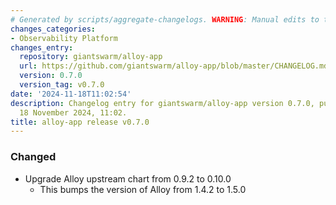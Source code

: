 ```yaml
---
# Generated by scripts/aggregate-changelogs. WARNING: Manual edits to this files will be overwritten.
changes_categories:
- Observability Platform
changes_entry:
  repository: giantswarm/alloy-app
  url: https://github.com/giantswarm/alloy-app/blob/master/CHANGELOG.md#070---2024-11-18
  version: 0.7.0
  version_tag: v0.7.0
date: '2024-11-18T11:02:54'
description: Changelog entry for giantswarm/alloy-app version 0.7.0, published on
  18 November 2024, 11:02.
title: alloy-app release v0.7.0
---
```


### Changed
- Upgrade Alloy upstream chart from 0.9.2 to 0.10.0
  - This bumps the version of Alloy from 1.4.2 to 1.5.0
